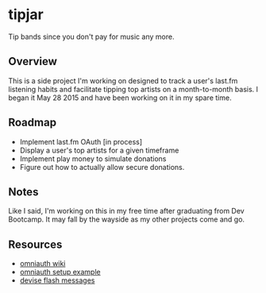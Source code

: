 # tipjar
Tip bands since you don't pay for music any more.

## Overview
This is a side project I'm working on designed to track a user's last.fm listening habits and facilitate tipping top artists on a month-to-month basis. I began it May 28 2015 and have been working on it in my spare time.

## Roadmap
* Implement last.fm OAuth [in process]
* Display a user's top artists for a given timeframe
* Implement play money to simulate donations
* Figure out how to actually allow secure donations.


## Notes
Like I said, I'm working on this in my free time after graduating from Dev Bootcamp. It may fall by the wayside as my other projects come and go.

## Resources
* [omniauth wiki](https://github.com/intridea/omniauth/wiki)
* [omniauth setup example](https://github.com/plataformatec/devise/wiki/OmniAuth:-Overview)
* [devise flash messages](http://stackoverflow.com/questions/6010407/devise-custom-flash-message)